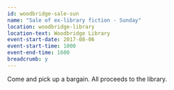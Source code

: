 ```yaml
---
id: woodbridge-sale-sun
name: "Sale of ex-library fiction - Sunday"
location: woodbridge-library
location-text: Woodbridge Library
event-start-date: 2017-08-06
event-start-time: 1000
event-end-time: 1600
breadcrumb: y
---
```


Come and pick up a bargain. All proceeds to the library.
